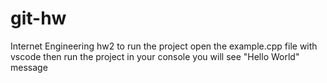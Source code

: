 # git-hw
Internet Engineering hw2
to run the project open the example.cpp file with vscode then run the project in your console you will see "Hello World" message
